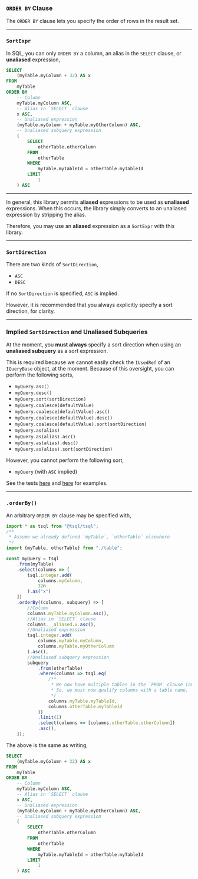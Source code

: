 ### `ORDER BY` Clause

The `ORDER BY` clause lets you specify the order of rows in the result set.

-----

### `SortExpr`

In SQL, you can only `ORDER BY` a column, an alias in the `SELECT` clause, or **unaliased** expression,
```sql
SELECT
    (myTable.myColumn + 32) AS x
FROM
    myTable
ORDER BY
    -- Column
    myTable.myColumn ASC,
    -- Alias in `SELECT` clause
    x ASC,
    -- Unaliased expression
    (myTable.myColumn + myTable.myOtherColumn) ASC,
    -- Unaliased subquery expression
    (
        SELECT
            otherTable.otherColumn
        FROM
            otherTable
        WHERE
            myTable.myTableId = otherTable.myTableId
        LIMIT
            1
    ) ASC
```

-----

In general, this library permits **aliased** expressions to be used as **unaliased** expressions.
When this occurs, the library simply converts to an unaliased expression by stripping the alias.

Therefore, you may use an **aliased** expression as a `SortExpr` with this library.

-----

### `SortDirection`

There are two kinds of `SortDirection`,
+ `ASC`
+ `DESC`

If no `SortDirection` is specified, `ASC` is implied.

However, it is recommended that you always explicitly specify a sort direction, for clarity.

-----

### Implied `SortDirection` and Unaliased Subqueries

At the moment, you **must always** specify a sort direction when using an **unaliased subquery** as a sort expression.

This is required because we cannot easily check the `IUsedRef` of an `IQueryBase` object, at the moment.
Because of this oversight, you can perform the following sorts,
+ `myQuery.asc()`
+ `myQuery.desc()`
+ `myQuery.sort(sortDirection)`
+ `myQuery.coalesce(defaultValue)`
+ `myQuery.coalesce(defaultValue).asc()`
+ `myQuery.coalesce(defaultValue).desc()`
+ `myQuery.coalesce(defaultValue).sort(sortDirection)`
+ `myQuery.as(alias)`
+ `myQuery.as(alias).asc()`
+ `myQuery.as(alias).desc()`
+ `myQuery.as(alias).sort(sortDirection)`

However, you cannot perform the following sort,
+ `myQuery` (with `ASC` implied)

See the tests [here](/test/compile-time/input/unified-query/order-by/subquery-as-sort-expr) and [here](/test/compile-time/input/unified-query/order-by/subquery-as-sort-expr-implicit-asc-not-allowed) for examples.

-----

### `.orderBy()`

An arbitrary `ORDER BY` clause may be specified with,
```ts
import * as tsql from "@tsql/tsql";
/**
 * Assume we already defined `myTable`, `otherTable` elsewhere
 */
import {myTable, otherTable} from "./table";

const myQuery = tsql
    .from(myTable)
    .select(columns => [
        tsql.integer.add(
            columns.myColumn,
            32n
        ).as("x")
    ])
    .orderBy((columns, subquery) => [
        //Column
        columns.myTable.myColumn.asc(),
        //Alias in `SELECT` clause
        columns.__aliased.x.asc(),
        //Unaliased expression
        tsql.integer.add(
            columns.myTable.myColumn,
            columns.myTable.myOtherColumn
        ).asc(),
        //Unaliased subquery expression
        subquery
            .from(otherTable)
            .where(columns => tsql.eq(
                /**
                 * We now have multiple tables in the `FROM` clause (and outer query `FROM` clause).
                 * So, we must now qualify columns with a table name.
                 */
                columns.myTable.myTableId,
                columns.otherTable.myTableId
            ))
            .limit(1)
            .select(columns => [columns.otherTable.otherColumn])
            .asc(),
    ]);
```

The above is the same as writing,
```sql
SELECT
    (myTable.myColumn + 32) AS x
FROM
    myTable
ORDER BY
    -- Column
    myTable.myColumn ASC,
    -- Alias in `SELECT` clause
    x ASC,
    -- Unaliased expression
    (myTable.myColumn + myTable.myOtherColumn) ASC,
    -- Unaliased subquery expression
    (
        SELECT
            otherTable.otherColumn
        FROM
            otherTable
        WHERE
            myTable.myTableId = otherTable.myTableId
        LIMIT
            1
    ) ASC
```
